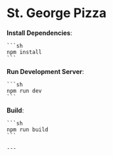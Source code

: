 # St. George Pizza

**Install Dependencies**:

    ```sh
    npm install
    ```

**Run Development Server**:

    ```sh
    npm run dev
    ```

**Build**:

    ```sh
    npm run build
    ```

    ---
